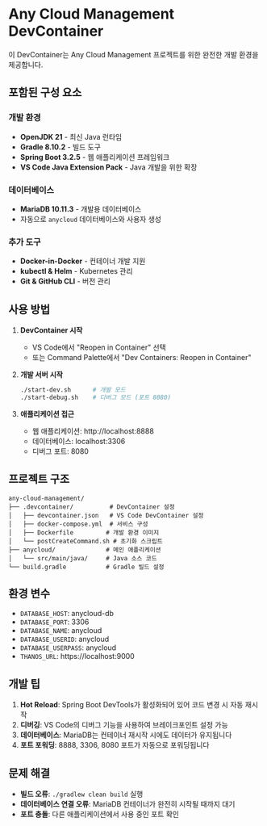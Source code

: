 # Any Cloud Management DevContainer

이 DevContainer는 Any Cloud Management 프로젝트를 위한 완전한 개발 환경을 제공합니다.

## 포함된 구성 요소

### 개발 환경
- **OpenJDK 21** - 최신 Java 런타임
- **Gradle 8.10.2** - 빌드 도구
- **Spring Boot 3.2.5** - 웹 애플리케이션 프레임워크
- **VS Code Java Extension Pack** - Java 개발을 위한 확장

### 데이터베이스
- **MariaDB 10.11.3** - 개발용 데이터베이스
- 자동으로 `anycloud` 데이터베이스와 사용자 생성

### 추가 도구
- **Docker-in-Docker** - 컨테이너 개발 지원
- **kubectl & Helm** - Kubernetes 관리
- **Git & GitHub CLI** - 버전 관리

## 사용 방법

1. **DevContainer 시작**
   - VS Code에서 "Reopen in Container" 선택
   - 또는 Command Palette에서 "Dev Containers: Reopen in Container"

2. **개발 서버 시작**
   ```bash
   ./start-dev.sh      # 개발 모드
   ./start-debug.sh    # 디버그 모드 (포트 8080)
   ```

3. **애플리케이션 접근**
   - 웹 애플리케이션: http://localhost:8888
   - 데이터베이스: localhost:3306
   - 디버그 포트: 8080

## 프로젝트 구조

```
any-cloud-management/
├── .devcontainer/          # DevContainer 설정
│   ├── devcontainer.json   # VS Code DevContainer 설정
│   ├── docker-compose.yml  # 서비스 구성
│   ├── Dockerfile         # 개발 환경 이미지
│   └── postCreateCommand.sh # 초기화 스크립트
├── anycloud/              # 메인 애플리케이션
│   └── src/main/java/     # Java 소스 코드
└── build.gradle           # Gradle 빌드 설정
```

## 환경 변수

- `DATABASE_HOST`: anycloud-db
- `DATABASE_PORT`: 3306
- `DATABASE_NAME`: anycloud
- `DATABASE_USERID`: anycloud
- `DATABASE_USERPASS`: anycloud
- `THANOS_URL`: https://localhost:9000

## 개발 팁

1. **Hot Reload**: Spring Boot DevTools가 활성화되어 있어 코드 변경 시 자동 재시작
2. **디버깅**: VS Code의 디버그 기능을 사용하여 브레이크포인트 설정 가능
3. **데이터베이스**: MariaDB는 컨테이너 재시작 시에도 데이터가 유지됩니다
4. **포트 포워딩**: 8888, 3306, 8080 포트가 자동으로 포워딩됩니다

## 문제 해결

- **빌드 오류**: `./gradlew clean build` 실행
- **데이터베이스 연결 오류**: MariaDB 컨테이너가 완전히 시작될 때까지 대기
- **포트 충돌**: 다른 애플리케이션에서 사용 중인 포트 확인
